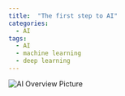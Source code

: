 ```yaml
---
title:  "The first step to AI"
categories: 
  - AI
tags:
  - AI
  - machine learning
  - deep learning
---
```


![AI Overview Picture](https://blogs.nvidia.com/wp-content/uploads/2016/07/Deep_Learning_Icons_R5_PNG.jpg.png)

